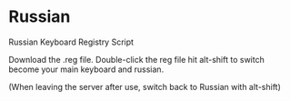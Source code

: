 # Russian
Russian Keyboard Registry Script

Download the .reg file.
Double-click the reg file
hit alt-shift to switch become your main keyboard and russian.

(When leaving the server after use, switch back to Russian with alt-shift)
